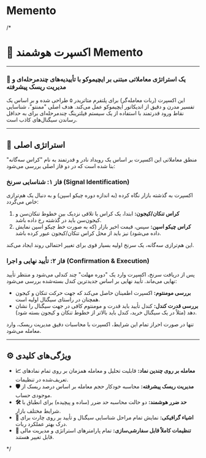 # Memento
/*
# 🤖 اکسپرت هوشمند Memento
---
### 🎯 یک استراتژی معاملاتی مبتنی بر ایچیموکو با تأییدیه‌های چندمرحله‌ای و مدیریت ریسک پیشرفته

این اکسپرت (ربات معامله‌گر) برای پلتفرم متاتریدر ۵ طراحی شده و بر اساس یک تفسیر مدرن و دقیق از اندیکاتور ایچیموکو عمل می‌کند. هدف اصلی "ممنتو"، شناسایی نقاط ورود قدرتمند با استفاده از یک سیستم فیلترینگ چندمرحله‌ای برای به حداقل رساندن سیگنال‌های کاذب است.

---

## 🧠 استراتژی اصلی

منطق معاملاتی این اکسپرت بر اساس یک رویداد نادر و قدرتمند به نام "کراس سه‌گانه" بنا شده است که در دو فاز اصلی بررسی می‌شود:

### فاز ۱: شناسایی سرنخ (Signal Identification)
اکسپرت به گذشته بازار نگاه کرده (به اندازه دوره چیکو اسپن) و به دنبال یک هم‌ترازی خاص می‌گردد:

1.  **کراس تنکان/کیجون:** ابتدا، یک کراس یا تلاقی نزدیک بین خطوط تنکان‌سن و کیجون‌سن باید در گذشته رخ داده باشد.
2.  **کراس چیکو اسپن:** سپس، قیمت اخیر بازار (که به صورت خط چیکو اسپن نمایش داده می‌شود) نیز باید از محل کراس تنکان/کیجون عبور کرده باشد.

این هم‌ترازی سه‌گانه، یک سرنخ اولیه بسیار قوی برای تغییر احتمالی روند ایجاد می‌کند.

### فاز ۲: تأیید نهایی و اجرا (Confirmation & Execution)
پس از دریافت سرنخ، اکسپرت وارد یک "دوره مهلت" چند کندلی می‌شود و منتظر تأیید نهایی می‌ماند. تأیید نهایی بر اساس جدیدترین کندل بسته‌شده بررسی می‌شود:

- **بررسی مومنتوم:** اکسپرت اطمینان حاصل می‌کند که جهت حرکت تنکان و کیجون همچنان در راستای سیگنال اولیه است.
- **بررسی قدرت کندل:** کندل تأیید باید قدرت و مومنتوم کافی در جهت سیگنال را نشان دهد (مثلاً در یک سیگنال خرید، کندل باید بالاتر از خطوط تنکان و کیجون بسته شود).

تنها در صورت احراز تمام این شرایط، اکسپرت با محاسبات دقیق مدیریت ریسک، وارد معامله می‌شود.

---

## ⚙️ ویژگی‌های کلیدی

- **📈 معامله بر روی چندین نماد:** قابلیت تحلیل و معامله همزمان بر روی تمام نمادهای تعریف‌شده در تنظیمات.
- **🛡️ مدیریت ریسک پیشرفته:** محاسبه خودکار حجم معامله بر اساس درصد ریسک از موجودی حساب.
- **🛠️ حد ضرر هوشمند:** دو حالت محاسبه حد ضرر (ساده و پیچیده) برای انطباق با شرایط مختلف بازار.
- **🎨 اشیاء گرافیکی:** نمایش تمام مراحل شناسایی سیگنال و تأیید بر روی چارت برای درک بهتر عملکرد ربات.
- **🔩 تنظیمات کاملاً قابل سفارشی‌سازی:** تمام پارامترهای استراتژی و مدیریت مالی قابل تغییر هستند.

*/
